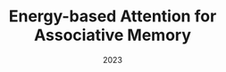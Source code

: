 ---
id: EnergyTransformer
title: "Energy-based Attention for Associative Memory"
authors:
  - Benjamin Hoover
  - Yuchen Liang
  - Bao Pham
  - Rameswar Panda
  - Hendrik Strobelt
  - Polo Chau
  - Mohammed J. Zaki
  - Dmitry Krotov
venue: Neural Information Processing Systems
venue-shorthand: NeurIPS
location: New Orleans, LA, USA
date: 2023
pdf: https://arxiv.org/abs/2302.07253
featured: true # optional
selected: true # optional
type: conference # conference | workshop | journal | 
bibtex: |-

  @inproceedings{
    hoover2023energybased,
    title={Energy-based Attention for Associative Memory},
    author={Hoover, Benjamin and Liang, Yuchen and Pham, Bao and Panda, Rameswar and Strobelt, Hendrik and Chau, Duen Horng and Zaki, Mohammed J. and Krotov, Dmitry},
    booktitle={Thirty-seventh Conference on Neural Information Processing Systems},
    year={2023},
    url={https://arxiv.org/abs/2302.07253}
  }
---